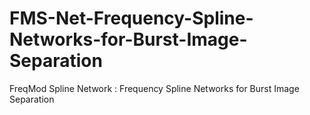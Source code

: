 # FMS-Net-Frequency-Spline-Networks-for-Burst-Image-Separation
FreqMod Spline Network : Frequency Spline Networks for Burst Image Separation
